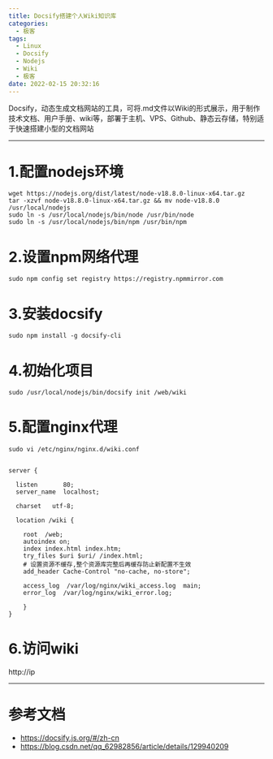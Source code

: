 ```yaml
---
title: Docsify搭建个人Wiki知识库
categories:
  - 极客
tags:
  - Linux
  - Docsify
  - Nodejs
  - Wiki
  - 极客
date: 2022-02-15 20:32:16
---
```


Docsify，动态生成文档网站的工具，可将.md文件以Wiki的形式展示，用于制作技术文档、用户手册、wiki等，部署于主机、VPS、Github、静态云存储，特别适于快速搭建小型的文档网站

---------

# 1.配置nodejs环境

    wget https://nodejs.org/dist/latest/node-v18.8.0-linux-x64.tar.gz
    tar -xzvf node-v18.8.0-linux-x64.tar.gz && mv node-v18.8.0 /usr/local/nodejs
    sudo ln -s /usr/local/nodejs/bin/node /usr/bin/node
    sudo ln -s /usr/local/nodejs/bin/npm /usr/bin/npm

# 2.设置npm网络代理

    sudo npm config set registry https://registry.npmmirror.com

# 3.安装docsify

    sudo npm install -g docsify-cli

# 4.初始化项目

    sudo /usr/local/nodejs/bin/docsify init /web/wiki

# 5.配置nginx代理

    sudo vi /etc/nginx/nginx.d/wiki.conf
        
        
    server {
    
      listen       80;
      server_name  localhost;
    
      charset	utf-8;
    
      location /wiki {
    
        root  /web;
        autoindex on;
        index index.html index.htm;
        try_files $uri $uri/ /index.html;
        # 设置资源不缓存,整个资源库完整后再缓存防止新配置不生效
        add_header Cache-Control "no-cache, no-store";
    
        access_log  /var/log/nginx/wiki_access.log  main;
        error_log  /var/log/nginx/wiki_error.log;
    
        }
    }
    
# 6.访问wiki

http://ip

---------

# 参考文档

- https://docsify.js.org/#/zh-cn
- https://blog.csdn.net/qq_62982856/article/details/129940209